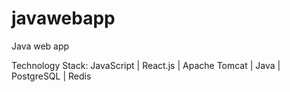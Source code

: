 # javawebapp
Java web app

Technology Stack:
JavaScript | React.js | Apache Tomcat | Java | PostgreSQL | Redis